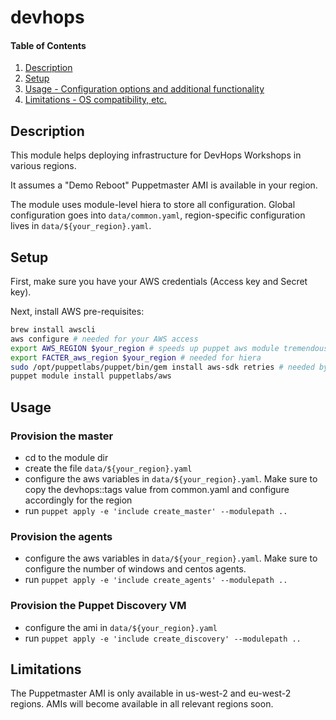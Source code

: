 # devhops

#### Table of Contents

1. [Description](#description)
2. [Setup](#setup)
3. [Usage - Configuration options and additional functionality](#usage)
4. [Limitations - OS compatibility, etc.](#limitations)

## Description

This module helps deploying infrastructure for DevHops Workshops in various regions.

It assumes a "Demo Reboot" Puppetmaster AMI is available in your region.

The module uses module-level hiera to store all configuration. Global configuration goes into `data/common.yaml`, region-specific configuration lives in `data/${your_region}.yaml`.

## Setup

First, make sure you have your AWS credentials (Access key and Secret key).

Next, install AWS pre-requisites:

```bash
brew install awscli
aws configure # needed for your AWS access
export AWS_REGION $your_region # speeds up puppet aws module tremendously
export FACTER_aws_region $your_region # needed for hiera
sudo /opt/puppetlabs/puppet/bin/gem install aws-sdk retries # needed by the aws module
puppet module install puppetlabs/aws
```

## Usage

### Provision the master

- cd to the module dir
- create the file `data/${your_region}.yaml`
- configure the aws variables in `data/${your_region}.yaml`.
  Make sure to copy the devhops::tags value from common.yaml and configure accordingly for the region
- run `puppet apply -e 'include create_master' --modulepath ..`

### Provision the agents

- configure the aws variables in `data/${your_region}.yaml`. Make sure to configure the number of windows and centos agents.
- run `puppet apply -e 'include create_agents' --modulepath ..`

### Provision the Puppet Discovery VM

- configure the ami in `data/${your_region}.yaml`
- run `puppet apply -e 'include create_discovery' --modulepath ..`

## Limitations

The Puppetmaster AMI is only available in us-west-2 and eu-west-2 regions.
AMIs will become available in all relevant regions soon.